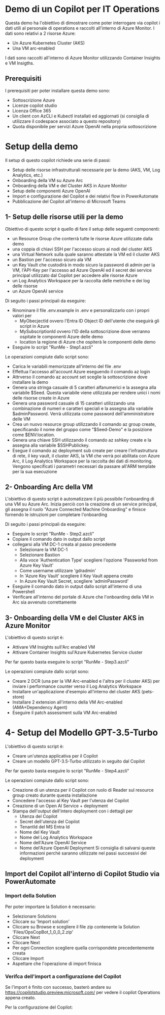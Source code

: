 # Demo di un Copilot per IT Operations 

Questa demo ha l'obiettivo di dimostrare come poter interrogare via copilot i dati utili al personale di operations e raccolti all'interno di Azure Monitor. I dati sono relativi a 2  risorse Azure:
- Un Azure Kubernetes Cluster (AKS)
- Una VM arc-enabled

I dati sono raccolti all'interno di Azure Monitor utilizzando Container Insights e VM Insigths.

## Prerequisiti

I prerequisiti per poter installare questa demo sono:
- Sottoscrizione Azure
- Licenze copilot studio
- Licenza Office 365
- Un client con AzCLI e Kubectl installati ed aggiornati (si consiglia di utilizzare il codespace associato a questo repository)
- Quota disponibile per servizi Azure OpenAI nella propria sottoscrizione

# Setup della demo

Il setup di questo copilot richiede una serie di passi:
- Setup delle risorse infrastrutturali necessarie per la demo (AKS, VM, Log Analytics, etc.)
- Onboarding della VM su Azure Arc
- Onboarding della VM e del Cluster AKS in Azure Monitor
- Setup delle componenti Azure OpenAI
- Import e configurazione del Copilot e dei relativi flow in PowerAutomate
- Pubblicazione del Copilot all'interno di Microsoft Teams

## 1- Setup delle risorse utili per la demo
Obiettivo di questo script è quello di fare il setup delle seguenti componenti:
- un Resource Group che conterrà tutte le risorse Azure utilizzate dalla demo
- una coppia di chiavi SSH per l'accesso sicuro ai nodi del cluster AKS
- una Virtual Network sulla quale saranno attestate la VM ed il cluster AKS
- un Bastion per l'accesso sicuro ala VM
- un Key Vault che custodirà in modo sicuro la password di admin per la VM, l'API-Key per l'accesso ad Azure OpenAI ed il secret dei service principal utilizzato dal Copilot per accedere alle risorse Azure
- un Log Analytics Workspace per la raccolta delle metriche e dei log delle risorse
- un Azure OpenAI service

Di seguito i passi principali da eseguire:
- Rinominare il file .env.example in .env e personalizzarlo con i propri valori per
    - MyObecjectId ovvero l'Entra ID Object ID dell'utente che eseguirà gli script in Azure
    - MySubscriptionId ovvero l'ID della sottoscrizione dove verranno ospitate le componenti Azure delle demo
    - location la regione di Azure che ospiterà le componenti delle demo
- Eseguire lo script "RunMe - Step1.azcli"

Le operazioni compiute dallo script sono:
- Carica le variabili memorizzate all'interno del file .env
- Effettua l'accesso all'account Azure eseguendo il comando az login
- Attrverso il comando az account set sceglie la sottoscrizione dove installare la demo
- Genera una stringa casuale di 5 caratteri alfanumerici e la assegna alla variabile $Seed. Questa variabile viene utilizzata per rendere unici i nomi delle risorse create in Azure 
- Genera una password casuale di 15 caratteri utilizzando una combinazione di numeri e caratteri speciali e la assegna alla variabile $adminPassword. Verrà utilizzata come password dell'amministratore delle VM
- Crea un nuovo resource group utilizzando il comando az group create, specificando il nome del gruppo come "$Seed-Demo" e la posizione come $ENV:location.
- Genera una chiave SSH utilizzando il comando az sshkey create e la assegna alla variabile $SSHPublickey.
- Esegue il comando az deployment sub create per creare l'infrastruttura di rete, il key vault, il cluster AKS, la VM che verrà poi abilitata con Azure Arc, il Log Analytics Workspace per la raccolta dei dati di monitoring. Vengono specificati i parametri necessari da passare all'ARM template per la sua esecuzione

## 2- Onboarding Arc della VM
L'obiettivo di questo script è automatizzare il più possibile l'onboarding di una VM su Azure Arc. Inizia perciò con la creazione di un service principal, gli assegna il ruolo "Azure Connected Machine Onboarding" e finisce fornendo le istruzioni per completare l'onboarding

Di seguito i passi principali da eseguire:
- Eseguire lo script "RunMe - Step2.azcli"
- Copiare il comando dato in output dallo script
- collegarsi alla VM DC-1 creata al passo precedente
    - Selezionare la VM DC-1
    - Selezionare Bastion
    - Alla voce 'Authentication Type' scegliere l'opzione 'Passworkd from Azure Key Vault'
    - Come username utilizzare 'gdradmin'
    - In 'Azure Key Vault' scegliere il Key Vault appena creato
    - In Azure Key Vault Secret, scegliere 'adminPassword'
- Eseguire il comando dato in output dallo script all'interno di una Powershell
- Verificare all'interno del portale di Azure che l'onboarding della VM in Arc sia avvenuto correttamente

## 3- Onboarding della VM e del Cluster AKS in Azure Monitor
L'obiettivo di questo script è:
- Attivare VM Insights sull'Arc enabled VM
- Attivare Container Insights sul'Azure Kubernetes Service cluster

Per far questo basta eseguire lo script "RunMe - Step3.azcli"

Le operazioni compiute dallo script sono:
- Creare 2 DCR (una per la VM Arc-enabled e l'altra per il cluster AKS) per inviare i performance counter verso il Log Analytics Workspace 
- Installare un'applicazione d'esempio all'interno del cluster AKS (pets-store)
- Installare 2 extension all'interno della VM Arc-enabled (AMA+Dependency Agent)
- Eseguire il patch assessment sulla VM Arc-enabled

# 4- Setup del Modello GPT-3.5-Turbo
L'obiettivo di questo script è:
- Creare un'utenza applicativa per il Copilot
- Creare un modello GPT-3.5-Turbo utilizzato in seguito dal Copilot

Per far questo basta eseguire lo script "RunMe - Step4.azcli"

Le operazioni compiute dallo script sono:
- Creazione di un utenza per il Copilot con ruolo di Reader sul resource group creato durante questa installazione
- Concedere l'accesso al Key Vault per l'utenza del Copilot
- Creazione di un Open AI Service + deployment
- Stampa dell'output dell'intero deployment con i dettagli per
    - Utenza del Copilot
    - Secret dell'utenza del Copilot
    - TenantId del MS Entra Id
    - Nome del Key Vault
    - Nome del Log Analytics Workspace
    - Nome dell'Azure OpenAI Service
    - Nome del'Azure OpenAI Deployment
Si consiglia di salvarsi queste informazioni perché saranno utilizzate nel passi successivi del deployment

## Import del Copilot all'interno di Copilot Studio via PowerAutomate

### Import della Solution
Per poter importare la Solution è necessario:

- Selezionare Solutions
- Cliccare su 'Import solution'
- Cliccare su Browse e scegliere il file zip contenente la Solution 'Files/OpsCopBot_1_0_0_2.zip'
- Cliccare Next
- Cliccare Next
- Per ogni Connection scegliere quella corrispondete precedentemente creata
- Cliccare Import
- Aspettare che l'operazione di import finisca

### Verifca dell'import a configurazione del Copilot
Se l'import è finito con successo, basterò andare su https://copilotstudio.preview.microsoft.com/ per vedere il copilot Operations appena creato.

Per la configurazione del Copilot:


